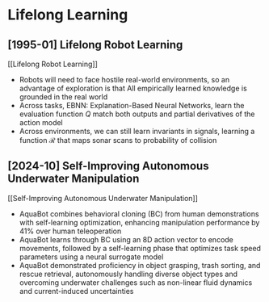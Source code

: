# Lifelong Learning

## [1995-01] Lifelong Robot Learning

[[Lifelong Robot Learning]]
- Robots will need to face hostile real-world environments, so an advantage of exploration is that All empirically learned knowledge is grounded in the real world
- Across tasks, EBNN: Explanation-Based Neural Networks, learn the evaluation function $Q$ match both outputs and partial derivatives of the action model
- Across environments, we can still learn invariants in signals, learning a function $\mathcal{R}$ that maps sonar scans to probability of collision

## [2024-10] Self-Improving Autonomous Underwater Manipulation

[[Self-Improving Autonomous Underwater Manipulation]]
- AquaBot combines behavioral cloning (BC) from human demonstrations with self-learning optimization, enhancing manipulation performance by 41% over human teleoperation
- AquaBot learns through BC using an 8D action vector to encode movements, followed by a self-learning phase that optimizes task speed parameters using a neural surrogate model
- AquaBot demonstrated proficiency in object grasping, trash sorting, and rescue retrieval, autonomously handling diverse object types and overcoming underwater challenges such as non-linear fluid dynamics and current-induced uncertainties
